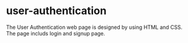 # user-authentication
The User Authentication web page is designed by using HTML and CSS.<br>
The page includs login and signup page.
